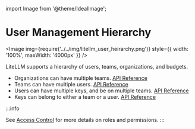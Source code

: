 import Image from '@theme/IdealImage';


# User Management Hierarchy

<Image img={require('../../img/litellm_user_heirarchy.png')} style={{ width: '100%', maxWidth: '4000px' }} />

LiteLLM supports a hierarchy of users, teams, organizations, and budgets.

- Organizations can have multiple teams. [API Reference](https://litellm-api.up.railway.app/#/organization%20management)
- Teams can have multiple users. [API Reference](https://litellm-api.up.railway.app/#/team%20management)
- Users can have multiple keys, and be on multiple teams. [API Reference](https://litellm-api.up.railway.app/#/budget%20management)
- Keys can belong to either a team or a user. [API Reference](https://litellm-api.up.railway.app/#/end-user%20management)


:::info

See [Access Control](./access_control) for more details on roles and permissions.
:::